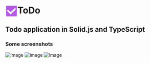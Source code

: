 <h1> <img align="left" width="38" height="38" src="/public/icon.png"> ToDo </h1>

## Todo application in Solid.js and TypeScript

### Some screenshots
![image](https://github.com/cyxigo/todo/assets/126170697/82fb0747-a182-4433-8d50-e5fde7377478)
![image](https://github.com/cyxigo/todo/assets/126170697/f2771a71-0240-49b7-bf4c-1c5323a205fd)
![image](https://github.com/cyxigo/todo/assets/126170697/d82cde4f-a194-4c52-992d-e7eaa03c6196)

